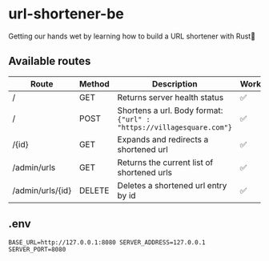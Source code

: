 # url-shortener-be

Getting our hands wet by learning how to build a URL shortener with Rust🦀

## Available routes

| Route | Method | Description | Working |
| ---- | ----------- | ---- | ---- |
| / | GET | Returns server health status | ✅ |
| / | POST | Shortens a url. Body format: `{"url" : "https://villagesquare.com"}` | ✅ |
| /{id} | GET | Expands and redirects a shortened url | ✅ |
| /admin/urls | GET | Returns the current list of shortened urls | ✅ |
| /admin/urls/{id} | DELETE | Deletes a shortened url entry by id | ✅ |

## .env

`
BASE_URL=http://127.0.0.1:8080
SERVER_ADDRESS=127.0.0.1
SERVER_PORT=8080
`

